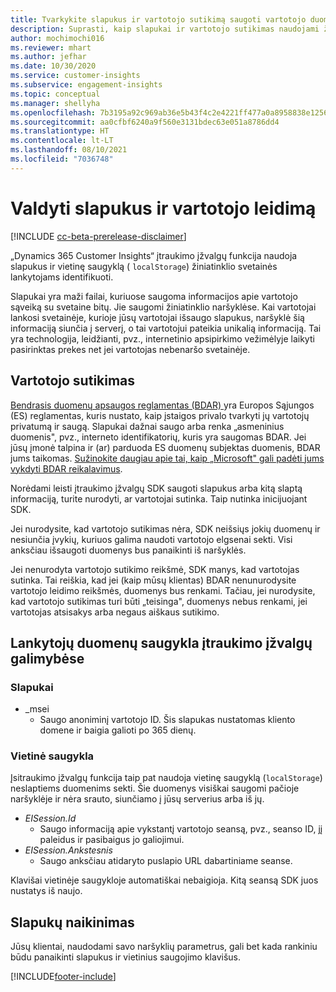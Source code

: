 ```yaml
---
title: Tvarkykite slapukus ir vartotojo sutikimą saugoti vartotojo duomenis
description: Suprasti, kaip slapukai ir vartotojo sutikimas naudojami žiniatinklio svetainės lankytojams identifikuoti.
author: mochimochi016
ms.reviewer: mhart
ms.author: jefhar
ms.date: 10/30/2020
ms.service: customer-insights
ms.subservice: engagement-insights
ms.topic: conceptual
ms.manager: shellyha
ms.openlocfilehash: 7b3195a92c969ab36e5b43f4c2e4221ff477a0a8958838e1256528f58fe13dce
ms.sourcegitcommit: aa0cfbf6240a9f560e3131bdec63e051a8786dd4
ms.translationtype: HT
ms.contentlocale: lt-LT
ms.lasthandoff: 08/10/2021
ms.locfileid: "7036748"
---
```

# <a name="manage-cookies-and-user-consent"></a>Valdyti slapukus ir vartotojo leidimą

[!INCLUDE [cc-beta-prerelease-disclaimer](includes/cc-beta-prerelease-disclaimer.md)]

„Dynamics 365 Customer Insights“ įtraukimo įžvalgų funkcija naudoja slapukus ir vietinę saugyklą ( `localStorage`) žiniatinklio svetainės lankytojams identifikuoti.

Slapukai yra maži failai, kuriuose saugoma informacijos apie vartotojo sąveiką su svetaine bitų. Jie saugomi žiniatinklio naršyklėse. Kai vartotojai lankosi svetainėje, kurioje jūsų vartotojai išsaugo slapukus, naršyklė šią informaciją siunčia į serverį, o tai vartotojui pateikia unikalią informaciją. Tai yra technologija, leidžianti, pvz., internetinio apsipirkimo vežimėlyje laikyti pasirinktas prekes net jei vartotojas nebenaršo svetainėje.

## <a name="user-consent"></a>Vartotojo sutikimas

[Bendrasis duomenų apsaugos reglamentas (BDAR) ](/dynamics365/get-started/gdpr/) yra Europos Sąjungos (ES) reglamentas, kuris nustato, kaip įstaigos privalo tvarkyti jų vartotojų privatumą ir saugą. Slapukai dažnai saugo arba renka „asmeninius duomenis", pvz., interneto identifikatorių, kuris yra saugomas BDAR. Jei jūsų įmonė talpina ir (ar) parduoda ES duomenų subjektas duomenis, BDAR jums taikomas. [Sužinokite daugiau apie tai, kaip „Microsoft" gali padėti jums vykdyti BDAR reikalavimus](https://www.microsoft.com/trust-center/privacy/gdpr-faqs).

Norėdami leisti įtraukimo įžvalgų SDK saugoti slapukus arba kitą slaptą informaciją, turite nurodyti, ar vartotojai sutinka. Taip nutinka inicijuojant SDK.

Jei nurodysite, kad vartotojo sutikimas nėra, SDK neišsiųs jokių duomenų ir nesiunčia įvykių, kuriuos galima naudoti vartotojo elgsenai sekti. Visi anksčiau išsaugoti duomenys bus panaikinti iš naršyklės.

Jei nenurodyta vartotojo sutikimo reikšmė, SDK manys, kad vartotojas sutinka. Tai reiškia, kad jei (kaip mūsų klientas) BDAR nenunurodysite vartotojo leidimo reikšmės, duomenys bus renkami. Tačiau, jei nurodysite, kad vartotojo sutikimas turi būti „teisinga", duomenys nebus renkami, jei vartotojas atsisakys arba negaus aiškaus sutikimo.

## <a name="visitor-data-storage-in-engagement-insights-capability"></a>Lankytojų duomenų saugykla įtraukimo įžvalgų galimybėse

### <a name="cookies"></a>Slapukai

- _msei
    - Saugo anoniminį vartotojo ID. Šis slapukas nustatomas kliento domene ir baigia galioti po 365 dienų.

### <a name="local-storage"></a>Vietinė saugykla

Įsitraukimo įžvalgų funkcija taip pat naudoja vietinę saugyklą (`localStorage`) neslaptiems duomenims sekti. Šie duomenys visiškai saugomi pačioje naršyklėje ir nėra srauto, siunčiamo į jūsų serverius arba iš jų.

- *EISession.Id* 
    - Saugo informaciją apie vykstantį vartotojo seansą, pvz., seanso ID, jį paleidus ir pasibaigus jo galiojimui.
- *EISession.Ankstesnis*
    - Saugo anksčiau atidaryto puslapio URL dabartiniame seanse.
    
Klavišai vietinėje saugykloje automatiškai nebaigioja. Kitą seansą SDK juos nustatys iš naujo.

## <a name="deleting-cookies"></a>Slapukų naikinimas

Jūsų klientai, naudodami savo naršyklių parametrus, gali bet kada rankiniu būdu panaikinti slapukus ir vietinius saugojimo klavišus.


[!INCLUDE[footer-include](../includes/footer-banner.md)]